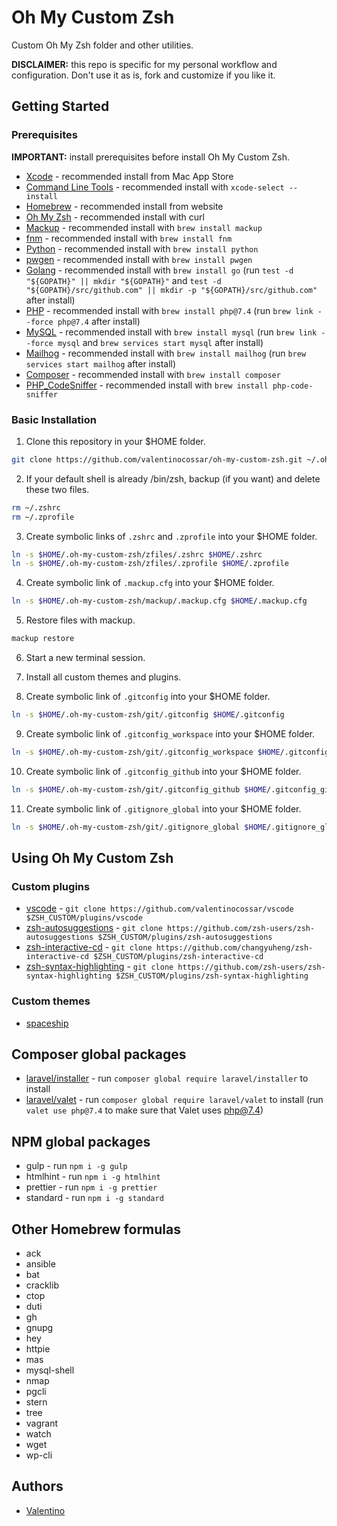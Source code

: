 # Oh My Custom Zsh

Custom Oh My Zsh folder and other utilities.

**DISCLAIMER:** this repo is specific for my personal workflow and configuration. Don't use it as is, fork and customize if you like it.

## Getting Started

### Prerequisites

**IMPORTANT:** install prerequisites before install Oh My Custom Zsh.

- [Xcode](https://developer.apple.com/xcode) - recommended install from Mac App Store
- [Command Line Tools](https://developer.apple.com/xcode/features) - recommended install with `xcode-select --install`
- [Homebrew](https://brew.sh/index_it.html) - recommended install from website
- [Oh My Zsh](https://github.com/robbyrussell/oh-my-zsh) - recommended install with curl
- [Mackup](https://github.com/lra/mackup) - recommended install with `brew install mackup`
- [fnm](https://github.com/Schniz/fnm) - recommended install with `brew install fnm`
- [Python](https://www.python.org) - recommended install with `brew install python`
- [pwgen](https://sourceforge.net/projects/pwgen) - recommended install with `brew install pwgen`
- [Golang](https://golang.org) - recommended install with `brew install go` (run `test -d "${GOPATH}" || mkdir "${GOPATH}"` and `test -d "${GOPATH}/src/github.com" || mkdir -p "${GOPATH}/src/github.com"` after install)
- [PHP](https://www.php.net) - recommended install with `brew install php@7.4` (run `brew link --force php@7.4` after install)
- [MySQL](https://www.mysql.com) - recommended install with `brew install mysql` (run `brew link --force mysql` and `brew services start mysql` after install)
- [Mailhog](https://github.com/mailhog/MailHog) - recommended install with `brew install mailhog` (run `brew services start mailhog` after install)
- [Composer](https://getcomposer.org) - recommended install with `brew install composer`
- [PHP_CodeSniffer](https://github.com/squizlabs/PHP_CodeSniffer) - recommended install with `brew install php-code-sniffer`

### Basic Installation

1. Clone this repository in your \$HOME folder.

```sh
git clone https://github.com/valentinocossar/oh-my-custom-zsh.git ~/.oh-my-custom-zsh
```

2. If your default shell is already /bin/zsh, backup (if you want) and delete these two files.

```sh
rm ~/.zshrc
rm ~/.zprofile
```

3. Create symbolic links of `.zshrc` and `.zprofile` into your \$HOME folder.

```sh
ln -s $HOME/.oh-my-custom-zsh/zfiles/.zshrc $HOME/.zshrc
ln -s $HOME/.oh-my-custom-zsh/zfiles/.zprofile $HOME/.zprofile
```

4. Create symbolic link of `.mackup.cfg` into your \$HOME folder.

```sh
ln -s $HOME/.oh-my-custom-zsh/mackup/.mackup.cfg $HOME/.mackup.cfg
```

5. Restore files with mackup.

```sh
mackup restore
```

6. Start a new terminal session.

7. Install all custom themes and plugins.

8. Create symbolic link of `.gitconfig` into your \$HOME folder.

```sh
ln -s $HOME/.oh-my-custom-zsh/git/.gitconfig $HOME/.gitconfig
```

9. Create symbolic link of `.gitconfig_workspace` into your \$HOME folder.

```sh
ln -s $HOME/.oh-my-custom-zsh/git/.gitconfig_workspace $HOME/.gitconfig_workspace
```

10. Create symbolic link of `.gitconfig_github` into your \$HOME folder.

```sh
ln -s $HOME/.oh-my-custom-zsh/git/.gitconfig_github $HOME/.gitconfig_github
```

11. Create symbolic link of `.gitignore_global` into your \$HOME folder.

```sh
ln -s $HOME/.oh-my-custom-zsh/git/.gitignore_global $HOME/.gitignore_global
```

## Using Oh My Custom Zsh

### Custom plugins

- [vscode](https://github.com/valentinocossar/vscode) - `git clone https://github.com/valentinocossar/vscode $ZSH_CUSTOM/plugins/vscode`
- [zsh-autosuggestions](https://github.com/zsh-users/zsh-autosuggestions) - `git clone https://github.com/zsh-users/zsh-autosuggestions $ZSH_CUSTOM/plugins/zsh-autosuggestions`
- [zsh-interactive-cd](https://github.com/changyuheng/zsh-interactive-cd) - `git clone https://github.com/changyuheng/zsh-interactive-cd $ZSH_CUSTOM/plugins/zsh-interactive-cd`
- [zsh-syntax-highlighting](https://github.com/zsh-users/zsh-syntax-highlighting) - `git clone https://github.com/zsh-users/zsh-syntax-highlighting $ZSH_CUSTOM/plugins/zsh-syntax-highlighting`

### Custom themes

- [spaceship](https://github.com/denysdovhan/spaceship-zsh-theme)

## Composer global packages

- [laravel/installer](https://laravel.com/docs/8.x/installation) - run `composer global require laravel/installer` to install
- [laravel/valet](https://laravel.com/docs/8.x/valet) - run `composer global require laravel/valet` to install (run `valet use php@7.4` to make sure that Valet uses php@7.4)

## NPM global packages

- gulp - run `npm i -g gulp`
- htmlhint - run `npm i -g htmlhint`
- prettier - run `npm i -g prettier`
- standard - run `npm i -g standard`

## Other Homebrew formulas

- ack
- ansible
- bat
- cracklib
- ctop
- duti
- gh
- gnupg
- hey
- httpie
- mas
- mysql-shell
- nmap
- pgcli
- stern
- tree
- vagrant
- watch
- wget
- wp-cli

## Authors

- [Valentino](https://github.com/valentinocossar)
